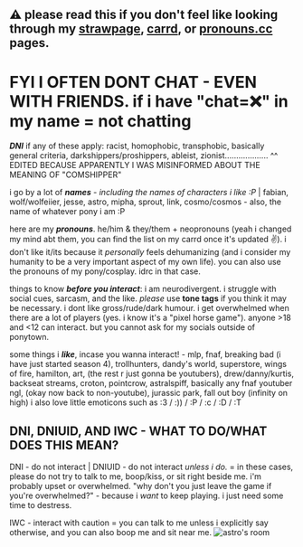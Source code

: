 ## ⚠️ please read this if you don't feel like looking through my [strawpage](https://interestarchive.straw.page), [carrd](https://interestarchive.carrd.co), or [pronouns.cc](https://pronouns.cc/@wolfeier) pages.
# FYI I OFTEN DONT CHAT - **EVEN WITH FRIENDS**. if i have "chat=❌" in my name = not chatting
**_DNI_** if any of these apply: racist, homophobic, transphobic, basically general criteria, darkshippers/proshippers, ableist, zionist...................
          ^^ EDITED BECAUSE APPARENTLY I WAS MISINFORMED ABOUT THE MEANING OF "COMSHIPPER"

i go by a lot of ***names*** - *including the names of characters i like :P* | fabian, wolf/wolfeiier, jesse, astro, mipha, sprout, link, cosmo/cosmos - also, the name of whatever pony i am :P

here are my ***pronouns***. he/him & they/them + neopronouns (yeah i changed my mind abt them, you can find the list on my carrd once it's updated ✌️). i don't like it/its because it *personally* feels dehumanizing (and i consider my humanity to be a very important aspect of my own life). you can also use the pronouns of my pony/cosplay. idrc in that case.

things to know ***before you interact***: i am neurodivergent. i struggle with social cues, sarcasm, and the like. _please_ use **tone tags** if you think it may be necessary. i dont like gross/rude/dark humour. i get overwhelmed when there are a lot of players (yes. i know it's a "pixel horse game"). anyone >18 and <12 can interact. but you cannot ask for my socials outside of ponytown.

some things i **_like_**, incase you wanna interact! - mlp, fnaf, breaking bad (i have just started season 4), trollhunters, dandy's world, superstore, wings of fire, hamilton, art, (the rest r just gonna be youtubers), drew/danny/kurtis, backseat streams, croton, pointcrow, astralspiff, basically any fnaf youtuber ngl, (okay now back to non-youtube), jurassic park, fall out boy (infinity on high)
i also love little emoticons such as :3 / :)) / :P / :c / :D / :T

## DNI, DNIUID, AND IWC - WHAT TO DO/WHAT DOES THIS MEAN?
DNI - do not interact | DNIUID - do not interact _unless i do._ = in these cases, please do not try to talk to me, boop/kiss, or sit right beside me. i'm probably upset or overwhelmed. "why don't you just leave the game if you're overwhelmed?" - because i _want_ to keep playing. i just need some time to destress.

IWC - interact with caution = you can talk to me unless i explicitly say otherwise, and you can also boop me and sit near me.
![astro's room](https://github.com/user-attachments/assets/ccad545e-9b2b-4539-86fd-3ab1253cb4b6)


